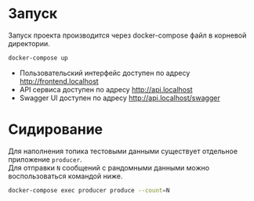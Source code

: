 # Запуск
Запуск проекта производится через docker-compose файл в корневой директории.

```bash
docker-compose up
```
- Пользовательский интерфейс доступен по адресу <http://frontend.localhost>
- API сервиса доступен по адресу <http://api.localhost>
- Swagger UI доступен по адресу <http://api.localhost/swagger>

# Сидирование
Для наполнения топика тестовыми данными существует отдельное приложение `producer`. \
 Для отправки `N` сообщений с рандомными данными можно воспользоваться командой ниже.
```bash
docker-compose exec producer produce --count=N
```
